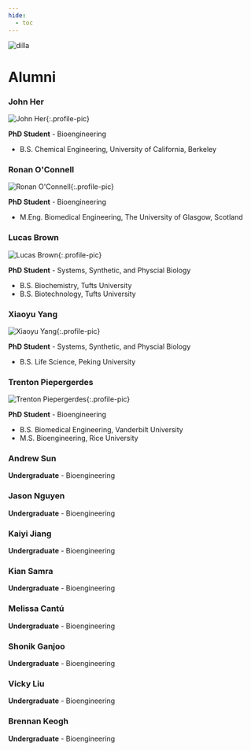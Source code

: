 ```yaml
---
hide:
  - toc
---
```


<link rel="stylesheet" href="../assets/page_alumni.css" />

<div class="dilla">
  <img src="../images/dilla-dark.png" alt="dilla"/>
</div>

# Alumni

### John Her

![John Her](./images/john-01.png){:.profile-pic}

**PhD Student** - Bioengineering

- B.S. Chemical Engineering, University of California, Berkeley

### Ronan O'Connell

![Ronan O'Connell](./images/ronan-01.png){:.profile-pic}

**PhD Student** - Bioengineering

- M.Eng. Biomedical Engineering, The University of Glasgow, Scotland

### Lucas Brown

![Lucas Brown](./images/lucas-01.png){:.profile-pic}

**PhD Student** - Systems, Synthetic, and Physcial Biology

- B.S. Biochemistry, Tufts University
- B.S. Biotechnology, Tufts University

### Xiaoyu Yang

![Xiaoyu Yang](./images/xiaoyu-01.png){:.profile-pic}

**PhD Student** - Systems, Synthetic, and Physcial Biology

- B.S. Life Science, Peking University

### Trenton Piepergerdes

![Trenton Piepergerdes](./images/trenton-01.png){:.profile-pic}

**PhD Student** - Bioengineering

- B.S. Biomedical Engineering, Vanderbilt University
- M.S. Bioengineering, Rice University

### Andrew Sun

**Undergraduate** - Bioengineering

### Jason Nguyen

**Undergraduate** - Bioengineering

### Kaiyi Jiang

**Undergraduate** - Bioengineering

### Kian Samra

**Undergraduate** - Bioengineering

### Melissa Cantú

**Undergraduate** - Bioengineering

### Shonik Ganjoo

**Undergraduate** - Bioengineering

### Vicky Liu

**Undergraduate** - Bioengineering

### Brennan Keogh

**Undergraduate** - Bioengineering

<div style="height: calc(100vw / 6)"></div>
